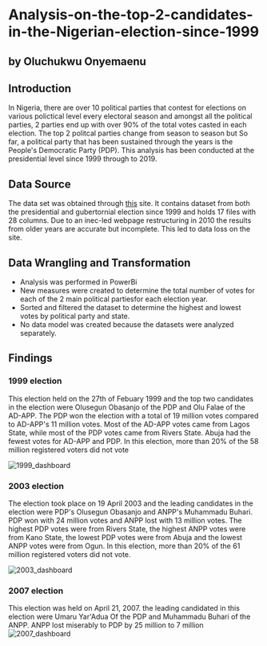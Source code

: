 # Analysis-on-the-top-2-candidates-in-the-Nigerian-election-since-1999
## by Oluchukwu Onyemaenu

## Introduction
In Nigeria, there are over 10 political parties that contest for elections on various polictical level every electoral season and amongst all the political parties, 2 parties end up with over 90% of the total votes casted in each election. The top 2 politcal parties change from season to season but So far, a political party that has been sustained through the years is the People's Democratic Party (PDP).
This analysis has been conducted at the presidential level since 1999 through to 2019.

## Data Source 
The data set was obtained through [this](https://www.kaggle.com/datasets/xibilolu/nigerian-election-results-19992019) site. It contains dataset from both the presidential and gubertornial election since 1999 and holds 17 files with 28 columns.
Due to an inec-led webpage restructuring in 2010 the results from older years are accurate but incomplete. This led to data loss on the site.

## Data Wrangling and Transformation
* Analysis was performed in PowerBi
* New measures were created to determine the total number of votes for each of the 2 main political partiesfor each election year.
* Sorted and filtered the dataset to determine the highest and lowest votes by political party and state.
* No data model was created because the datasets were analyzed separately.


## Findings
### 1999 election
This election held on the 27th of Febuary 1999 and the top two candidates in the election were Olusegun Obasanjo of the PDP and Olu Falae of the AD-APP. The PDP won the election with a total of 19 million votes compared to AD-APP's 11 million votes. Most of the AD-APP votes came from Lagos State, while most of the PDP votes came from Rivers State. Abuja had the fewest votes for AD-APP and PDP.
In this election, more than 20% of the 58 million registered voters did not vote

![1999_dashboard](https://user-images.githubusercontent.com/120729134/213380037-7a14107e-083e-401f-9863-5b8160b7d914.jpg)


### 2003 election
The election took place on 19 April 2003 and the leading candidates in the election were PDP's Olusegun Obasanjo and ANPP's Muhammadu Buhari. PDP won with 24 million votes and ANPP lost with 13 million votes. The highest PDP votes were from Rivers State, the highest ANPP votes were from Kano State, the lowest PDP votes were from Abuja and the lowest ANPP votes were from Ogun. In this election, more than 20% of the 61 million registered voters did not vote.

![2003_dashboard](https://user-images.githubusercontent.com/120729134/213387243-0642645d-c676-4f83-a5e9-6a276352164c.jpg)


### 2007 election
This election was held on April 21, 2007. the leading candidated in this election were Umaru Yar'Adua Of the PDP and Muhammadu Buhari of the ANPP. ANPP lost miserably to PDP by 25 million to 7 million
![2007_dashboard](https://user-images.githubusercontent.com/120729134/213393610-e6d6e762-033e-4edc-8c10-11d5ff3161c0.jpg)
